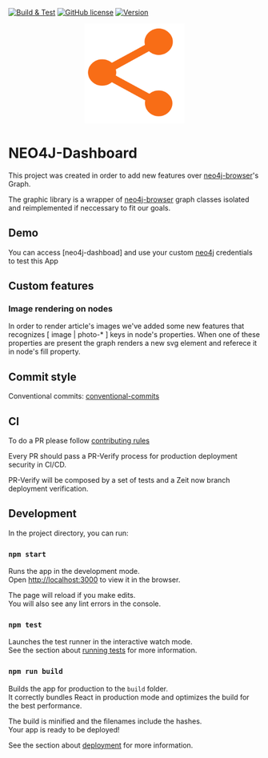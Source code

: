 [![Build & Test][build-badge]][build-link]
[![GitHub license][license-image]][repo-link]
[![Version][version-image]][repo-version-link]

<div align="center">
  <img width="200" height="200"
    src="./public/logo512.png">
</div>

# NEO4J-Dashboard

This project was created in order to add new features over [neo4j-browser]'s Graph.

The graphic library is a wrapper of [neo4j-browser] graph classes isolated and reimplemented if neccessary to fit our goals.

## Demo

You can access [neo4j-dashboad] and use your custom [neo4j] credentials to test this App

## Custom features

### Image rendering on nodes

In order to render article's images we've added some new features that recognizes [ image | photo-* ] keys in node's properties.
When one of these properties are present the graph renders a new svg element and referece it in node's fill property.

## Commit style

Conventional commits: [conventional-commits]

## CI

To do a PR please follow [contributing rules](.github/CONTRIBUTING.md)

Every PR should pass a PR-Verify process for production deployment security in CI/CD.

PR-Verify will be composed by a set of tests and a Zeit now branch deployment verification.


## Development

In the project directory, you can run:

### `npm start`

Runs the app in the development mode.<br />
Open [http://localhost:3000](http://localhost:3000) to view it in the browser.

The page will reload if you make edits.<br />
You will also see any lint errors in the console.

### `npm test`

Launches the test runner in the interactive watch mode.<br />
See the section about [running tests](https://facebook.github.io/create-react-app/docs/running-tests) for more information.

### `npm run build`

Builds the app for production to the `build` folder.<br />
It correctly bundles React in production mode and optimizes the build for the best performance.

The build is minified and the filenames include the hashes.<br />
Your app is ready to be deployed!

See the section about [deployment](https://facebook.github.io/create-react-app/docs/deployment) for more information.

[build-badge]: https://github.com/AdrianInsua/neo4j-dashboard/workflows/Build%20&%20Test/badge.svg
[build-link]: https://github.com/AdrianInsua/neo4j-dashboard/actions?query=workflow%3A%22Build+&+Test%22
[license-image]: https://badgen.net/github/license/AdrianInsua/neo4j-dashboard
[version-image]: https://badgen.net/github/release/AdrianInsua/neo4j-dashboard
[repo-link]: https://github.com/AdrianInsua/neo4j-dashboard
[repo-version-link]: https://github.com/AdrianInsua/neo4j-dashboard/releases

[neo4j]: https://neo4j.com/download-neo4j-now/?utm_source=google&utm_medium=ppc&utm_campaign=*EU%20-%20Search%20-%20Branded&utm_adgroup=*EU%20-%20Search%20-%20Branded%20-%20Neo4j%20-%20Exact&utm_term=neo4j&gclid=CjwKCAjwnIr1BRAWEiwA6GpwNW0X6o33Apjt_e3hn-lsI1iEYvVoiNcWDFr76xMXKyQ-XPqF2IOeTBoCgl8QAvD_BwE
[neo4j-dashboard]: https://neo4j-dashboard.now.sh/
[neo4j-browser]: https://github.com/neo4j/neo4j-browser
[conventional-commits]: https://www.conventionalcommits.org/en/v1.0.0
